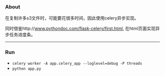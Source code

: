 ### About

在复制许多s3文件时，可能要花很多时间，因此使用celery异步实现。  

同时借鉴http://www.pythondoc.com/flask-celery/first.html,
在html页面实现异步任务进度条。

---

### Run
 - `celery worker -A app.celery_app --loglevel=debug -P threads`
 - `python app.py`
